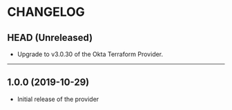 CHANGELOG
=========

## HEAD (Unreleased)
* Upgrade to v3.0.30 of the Okta Terraform Provider.

---

## 1.0.0 (2019-10-29)
* Initial release of the provider
